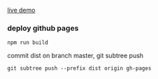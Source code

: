 [live demo](https://tony4120523.github.io/vue-bookmark/)
### deploy github pages
```
npm run build
```
commit dist on branch master, git subtree push
```
git subtree push --prefix dist origin gh-pages
```
